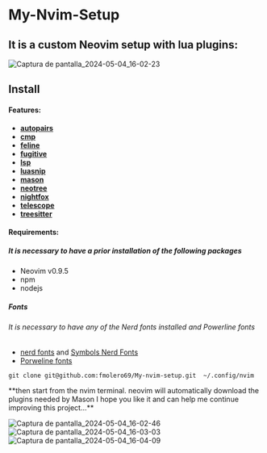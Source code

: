 # My-Nvim-Setup

##  **It is a custom Neovim setup with lua plugins:**

![Captura de pantalla_2024-05-04_16-02-23](https://github.com/fmolero69/My-nvim-setup/assets/116031640/82e65b00-bdbb-4220-8a3c-f3e9948b0ac4)

## Install

####  Features:

- **[autopairs](https://github.com/windwp/nvim-autopairshttp:// "autopairs")**
- **[cmp](http://https://github.com/hrsh7th/nvim-cmp "cmp")**
- **[feline](http://https://github.com/freddiehaddad/feline.nvim "feline")**
- **[fugitive](http://https://github.com/tpope/vim-fugitive "fugitive")**
-  **[lsp](http://https://github.com/neovim/nvim-lspconfig "lsp")**
-  **[luasnip](http://https://github.com/L3MON4D3/LuaSnip "luasnip")**
- **[mason](http://https://github.com/williamboman/mason.nvim "mason")**
- **[neotree](https://github.com/nvim-neo-tree/neo-tree.nvimhttp:// "neotree")**
-  **[nightfox](http://https://github.com/EdenEast/nightfox.nvim "nightfox")**
- **[telescope](http://https://github.com/nvim-telescope/telescope.nvim "telescope")**
- **[treesitter](http://https://github.com/nvim-treesitter/nvim-treesitter "treesitter")**

#### Requirements:
##### It is necessary to have a prior installation of the following packages
- Neovim v0.9.5
- npm
- nodejs
##### Fonts
###### It is necessary to have any of the Nerd fonts installed and Powerline fonts
- [nerd fonts](http://https://www.nerdfonts.com/font-downloads "nerd fonts") and [Symbols Nerd Fonts](http://https://github.com/ryanoasis/nerd-fonts/releases/download/v3.2.1/NerdFontsSymbolsOnly.zip "Symbols Nerd Fonts")
- [Porweline fonts](http:/https://github.com/powerline/powerline/ "Porweline fonts")


```
git clone git@github.com:fmolero69/My-nvim-setup.git  ~/.config/nvim
```
<p>
**then start from the nvim terminal.
neovim will automatically download the plugins needed by Mason
I hope you like it and can help me continue improving this project...**
</p>


![Captura de pantalla_2024-05-04_16-02-46](https://github.com/fmolero69/My-nvim-setup/assets/116031640/59f1cf96-425d-4503-a6e7-6c34b381bb9e)
![Captura de pantalla_2024-05-04_16-03-03](https://github.com/fmolero69/My-nvim-setup/assets/116031640/f0be8083-ed35-4e2c-b29f-972ff12f92f0)
![Captura de pantalla_2024-05-04_16-04-09](https://github.com/fmolero69/My-nvim-setup/assets/116031640/46211fcb-b037-4a8c-a041-29338e68aaf6)




